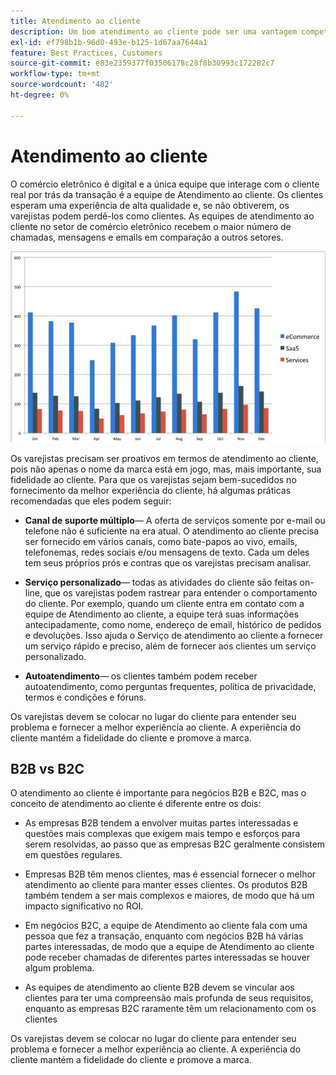 ```yaml
---
title: Atendimento ao cliente
description: Um bom atendimento ao cliente pode ser uma vantagem competitiva na área de comércio eletrônico.
exl-id: ef798b1b-96d0-493e-b125-1d67aa7644a1
feature: Best Practices, Customers
source-git-commit: e83e2359377f03506178c28f8b30993c172282c7
workflow-type: tm+mt
source-wordcount: '482'
ht-degree: 0%

---
```


# Atendimento ao cliente

O comércio eletrônico é digital e a única equipe que interage com o cliente real por trás da transação é a equipe de Atendimento ao cliente. Os clientes esperam uma experiência de alta qualidade e, se não obtiverem, os varejistas podem perdê-los como clientes. As equipes de atendimento ao cliente no setor de comércio eletrônico recebem o maior número de chamadas, mensagens e emails em comparação a outros setores.

![Gráfico de barras do atendimento ao cliente](../../assets/playbooks/customer-service-chart.png)

Os varejistas precisam ser proativos em termos de atendimento ao cliente, pois não apenas o nome da marca está em jogo, mas, mais importante, sua fidelidade ao cliente. Para que os varejistas sejam bem-sucedidos no fornecimento da melhor experiência do cliente, há algumas práticas recomendadas que eles podem seguir:

- **Canal de suporte múltiplo**— A oferta de serviços somente por e-mail ou telefone não é suficiente na era atual. O atendimento ao cliente precisa ser fornecido em vários canais, como bate-papos ao vivo, emails, telefonemas, redes sociais e/ou mensagens de texto. Cada um deles tem seus próprios prós e contras que os varejistas precisam analisar.

- **Serviço personalizado**— todas as atividades do cliente são feitas on-line, que os varejistas podem rastrear para entender o comportamento do cliente. Por exemplo, quando um cliente entra em contato com a equipe de Atendimento ao cliente, a equipe terá suas informações antecipadamente, como nome, endereço de email, histórico de pedidos e devoluções. Isso ajuda o Serviço de atendimento ao cliente a fornecer um serviço rápido e preciso, além de fornecer aos clientes um serviço personalizado.

- **Autoatendimento**— os clientes também podem receber autoatendimento, como perguntas frequentes, política de privacidade, termos e condições e fóruns.

Os varejistas devem se colocar no lugar do cliente para entender seu problema e fornecer a melhor experiência ao cliente. A experiência do cliente mantém a fidelidade do cliente e promove a marca.

## B2B vs B2C

O atendimento ao cliente é importante para negócios B2B e B2C, mas o conceito de atendimento ao cliente é diferente entre os dois:

- As empresas B2B tendem a envolver muitas partes interessadas e questões mais complexas que exigem mais tempo e esforços para serem resolvidas, ao passo que as empresas B2C geralmente consistem em questões regulares.

- Empresas B2B têm menos clientes, mas é essencial fornecer o melhor atendimento ao cliente para manter esses clientes. Os produtos B2B também tendem a ser mais complexos e maiores, de modo que há um impacto significativo no ROI.

- Em negócios B2C, a equipe de Atendimento ao cliente fala com uma pessoa que fez a transação, enquanto com negócios B2B há várias partes interessadas, de modo que a equipe de Atendimento ao cliente pode receber chamadas de diferentes partes interessadas se houver algum problema.

- As equipes de atendimento ao cliente B2B devem se vincular aos clientes para ter uma compreensão mais profunda de seus requisitos, enquanto as empresas B2C raramente têm um relacionamento com os clientes

Os varejistas devem se colocar no lugar do cliente para entender seu problema e fornecer a melhor experiência ao cliente. A experiência do cliente mantém a fidelidade do cliente e promove a marca.
